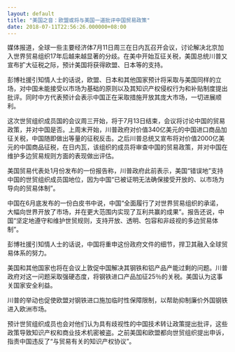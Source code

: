 ```yaml
---
layout: default
title: "美国之音：欧盟或将与美国一道批评中国贸易政策"
date: 2018-07-11T22:56:26.000000+08:00
---
```


媒体报道，全球一些主要经济体7月11日周三在日内瓦召开会议，讨论解决北京加入世界贸易组织17年后越来越显著的分歧。在美中开始互征关税，美国总统川普又宣布扩大征税之际，预计美国将获得欧盟、日本等的支持。

彭博社援引知情人士的话说，欧盟、日本和其他国家预计将采取与美国同样的立场，对中国未能接受以市场为基础的原则以及其知识产权侵权行为和补贴制度提出批评。同时中方代表预计会表示中国正在采取措施开放其庞大市场，一切进展顺利。

这次世贸组织成员国的会议周三开始，将于7月13日结束，会议将讨论中国的贸易政策，并对中国是否。上周末开始，川普政府对价值340亿美元的中国进口商品加征关税，中国随即做出等量的征税反击。之后川普总统又宣布将对价值2000亿美元的中国商品征税，在日内瓦，该组织的成员将审查中国的贸易政策，并对中国在维护多边贸易规则方面的表现做出评估。

美国贸易代表处1月份发布的一份报告称，川普政府此前表示，美国“错误地”支持中国的世贸组织成员国地位，因为中国“已被证明无法确保接受开放的、以市场为导向的贸易体制”。

中国在6月底发布的一份白皮书中说，中国“全面履行了对世界贸易组织的承诺，大幅向世界开放了市场，并在更大范围内实现了互利共赢的成果”。报告还说，中国“坚定地遵守和维护世贸规则，支持开放、透明、包容和非歧视的多边贸易体制”。

彭博社援引知情人士的话说，中国将重申这份政府文件的细节，捍卫其融入全球贸易体系的努力。

美国和其他国家也将在会议上敦促中国解决其钢铁和铝产品产能过剩的问题。川普政府对这一问题采取强硬态度，将钢铁进口产品加征25％的关税。美国认为这事关国家安全利益。

川普的举动也促使欧盟对钢铁进口施加临时性保障限制，以帮助抑制廉价外国钢铁进入欧洲市场。

预计世贸组织成员也会对他们认为具有歧视性的中国技术转让政策提出批评，这些政策导致知识产权和商业技术机密被盗。之前美国和欧盟都向世贸组织提出申诉，指责中国违反了“与贸易有关的知识产权协议”。

